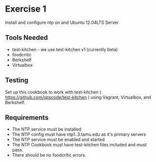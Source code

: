 Exercise 1
==========
Install and configure ntp on and Ubuntu 12.04LTS Server

Tools Needed
------------

* test-kitchen - we use test-kitchen v1 (currently beta)
* foodcritic
* Berkshelf
* Virtualbox

Testing
-------
Set up this cookbook to work with test-kitchen ( https://github.com/opscode/test-kitchen )
using Vagrant, Virtualbox, and Berkshelf.

Requirements
------------

* The NTP service must be installed
* The NTP config must have ntp1..3.tamu.edu as it's primary servers
* The NTP service must be enabled and started
* The NTP Cookbook must have test-kitchen files included and must pass.
* There should be no foodcritic errors.
